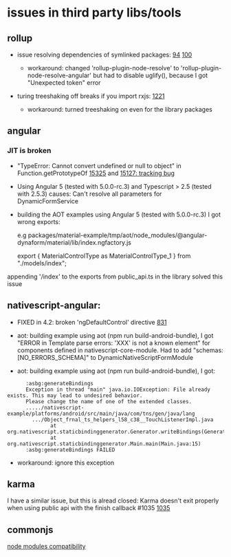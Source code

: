 # issues in third party libs/tools

## rollup

* issue resolving dependencies of symlinked packages:
  [94](https://github.com/rollup/rollup-plugin-node-resolve/issues/94)
  [100](https://github.com/rollup/rollup-plugin-node-resolve/issues/100)

  * workaround: changed 'rollup-plugin-node-resolve' to 'rollup-plugin-node-resolve-angular' but had to disable uglify(), because I got "Unexpected token" error

* turing treeshaking off breaks if you import rxjs:
  [1221](https://github.com/rollup/rollup/issues/1221)

  * workaround: turned treeshaking on even for the library packages

## angular

### JIT is broken

* "TypeError: Cannot convert undefined or null to object" in Function.getPrototypeOf
  [15325](https://github.com/angular/angular/issues/15325) and
  [15127: tracking bug](https://github.com/angular/angular/issues/15127)

* Using Angular 5 (tested with 5.0.0-rc.3) and Typescript > 2.5 (tested with 2.5.3)
  causes: Can't resolve all parameters for DynamicFormService

* building the AOT examples using Angular 5 (tested with 5.0.0-rc.3) I got wrong exports:

  e.g packages/material-example/tmp/aot/node_modules/@angular-dynaform/material/lib/index.ngfactory.js

    export { MaterialControlType as MaterialControlType_1 } from "./models/index";

 appending '/index' to the exports from public_api.ts in the library solved this issue

## nativescript-angular:

* FIXED in 4.2: broken 'ngDefaultControl' directive
  [831](https://github.com/NativeScript/nativescript-angular/issues/831)

* aot:  building example using aot (npm run build-android-bundle), I got 
      "ERROR in Template parse errors: 'XXX' is not a known element" for components defined in nativescript-core-module.
      Had to add "schemas: [NO_ERRORS_SCHEMA]" to DynamicNativeScriptFormModule

* aot:  building example using aot (npm run build-android-bundle), I got:

```error
      :asbg:generateBindings
      Exception in thread "main" java.io.IOException: File already exists. This may lead to undesired behavior.
      Please change the name of one of the extended classes.
      ...../nativescript-example/platforms/android/src/main/java/com/tns/gen/java/lang
        .../Object_frnal_ts_helpers_l58_c38__TouchListenerImpl.java
              at org.nativescript.staticbindinggenerator.Generator.writeBindings(Generator.java:59)
              at org.nativescript.staticbindinggenerator.Main.main(Main.java:15)
      :asbg:generateBindings FAILED
```

  * workaround: ignore this exception

## karma

I have a similar issue, but this is alread closed:
Karma doesn't exit properly when using public api with the finish callback #1035
[1035](https://github.com/karma-runner/karma/issues/1035)


## commonjs

[node modules compatibility](http://guybedford.com/systemjs-alignment#node-modules-compatibility)
